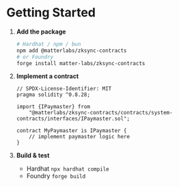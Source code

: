 # Getting Started

1. **Add the package**

   ```bash
   # Hardhat / npm / bun
   npm add @matterlabs/zksync-contracts
   # or Foundry
   forge install matter-labs/zksync-contracts
   ````

2. **Implement a contract**

   ```solidity
   // SPDX-License-Identifier: MIT
   pragma solidity ^0.8.28;

   import {IPaymaster} from
       "@matterlabs/zksync-contracts/contracts/system-contracts/interfaces/IPaymaster.sol";

   contract MyPaymaster is IPaymaster {
       // implement paymaster logic here
   }
   ```

3. **Build & test**

   * Hardhat  `npx hardhat compile`
   * Foundry   `forge build`
